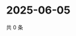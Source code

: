 # 2025-06-05

共 0 条

<!-- BEGIN ZHIHUQUESTIONS -->
<!-- 最后更新时间 Thu Jun 05 2025 11:42:26 GMT+0800 (China Standard Time) -->

<!-- END ZHIHUQUESTIONS -->
